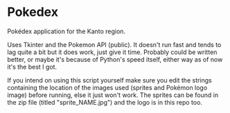 # Pokedex
Pokédex application for the Kanto region.

Uses Tkinter and the Pokemon API (public). It doesn't run fast and tends to lag quite a bit but it does work, just give it time. Probably could be written better, or maybe it's because of Python's speed itself, either way as of now it's the best I got.

If you intend on using this script yourself make sure you edit the strings containing the location of the images used (sprites and Pokémon logo image) before running, else it just won't work. The sprites can be found in the zip file (titled "sprite_NAME.jpg") and the logo is in this repo too.

